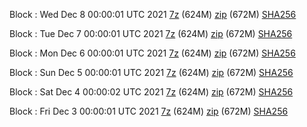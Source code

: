 Block : Wed Dec  8 00:00:01 UTC 2021 [7z](https://transfer.sh/cyBl7L/bootstrap.dat.20211208.7z) (624M) [zip](https://transfer.sh/v61BhC/bootstrap.dat.20211208.zip) (672M) [SHA256](https://transfer.sh/AwjlEK/sha256.txt)

Block : Tue Dec  7 00:00:01 UTC 2021 [7z](https://transfer.sh/3uPopV/bootstrap.dat.20211207.7z) (624M) [zip](https://transfer.sh/hlYTA9/bootstrap.dat.20211207.zip) (672M) [SHA256](https://transfer.sh/bDMJ0d/sha256.txt)

Block : Mon Dec  6 00:00:01 UTC 2021 [7z](https://transfer.sh/H0fwKI/bootstrap.dat.20211206.7z) (624M) [zip](https://transfer.sh/AHdH1i/bootstrap.dat.20211206.zip) (672M) [SHA256](https://transfer.sh/5TlXOp/sha256.txt)

Block : Sun Dec  5 00:00:01 UTC 2021 [7z](https://transfer.sh/XW4lN1/bootstrap.dat.20211205.7z) (624M) [zip](https://transfer.sh/2wTbjL/bootstrap.dat.20211205.zip) (672M) [SHA256](https://transfer.sh/wTi1uO/sha256.txt)

Block : Sat Dec  4 00:00:02 UTC 2021 [7z](https://transfer.sh/BN5ROp/bootstrap.dat.20211204.7z) (624M) [zip](https://transfer.sh/ATHK7S/bootstrap.dat.20211204.zip) (672M) [SHA256](https://transfer.sh/UCdvWH/sha256.txt)

Block : Fri Dec  3 00:00:01 UTC 2021 [7z](https://transfer.sh/hdyxac/bootstrap.dat.20211203.7z) (624M) [zip](https://transfer.sh/2Dzsse/bootstrap.dat.20211203.zip) (672M) [SHA256](https://transfer.sh/25idTe/sha256.txt)
